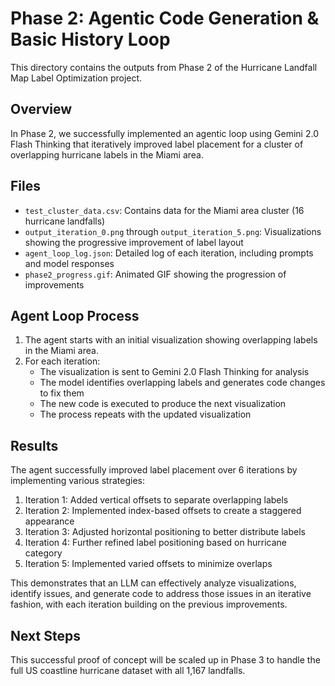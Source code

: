 # Phase 2: Agentic Code Generation & Basic History Loop

This directory contains the outputs from Phase 2 of the Hurricane Landfall Map Label Optimization project.

## Overview

In Phase 2, we successfully implemented an agentic loop using Gemini 2.0 Flash Thinking that iteratively improved label placement for a cluster of overlapping hurricane labels in the Miami area.

## Files

- `test_cluster_data.csv`: Contains data for the Miami area cluster (16 hurricane landfalls)
- `output_iteration_0.png` through `output_iteration_5.png`: Visualizations showing the progressive improvement of label layout
- `agent_loop_log.json`: Detailed log of each iteration, including prompts and model responses
- `phase2_progress.gif`: Animated GIF showing the progression of improvements

## Agent Loop Process

1. The agent starts with an initial visualization showing overlapping labels in the Miami area.
2. For each iteration:
   - The visualization is sent to Gemini 2.0 Flash Thinking for analysis
   - The model identifies overlapping labels and generates code changes to fix them
   - The new code is executed to produce the next visualization
   - The process repeats with the updated visualization

## Results

The agent successfully improved label placement over 6 iterations by implementing various strategies:

1. Iteration 1: Added vertical offsets to separate overlapping labels
2. Iteration 2: Implemented index-based offsets to create a staggered appearance
3. Iteration 3: Adjusted horizontal positioning to better distribute labels
4. Iteration 4: Further refined label positioning based on hurricane category
5. Iteration 5: Implemented varied offsets to minimize overlaps

This demonstrates that an LLM can effectively analyze visualizations, identify issues, and generate code to address those issues in an iterative fashion, with each iteration building on the previous improvements.

## Next Steps

This successful proof of concept will be scaled up in Phase 3 to handle the full US coastline hurricane dataset with all 1,167 landfalls. 